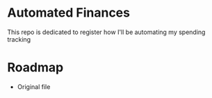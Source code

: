 # Automated Finances

This repo is dedicated to register how I'll be automating my spending tracking


# Roadmap 

- Original file 
